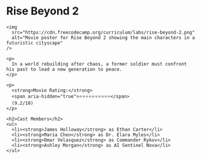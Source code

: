 <!DOCTYPE html>
<html lang="en">
<head>
  <meta charset="UTF-8" />
  <title>Rise Beyond 2</title>
</head>
<body>

  <main>
    <h1>Rise Beyond 2</h1>
    
    <img 
      src="https://cdn.freecodecamp.org/curriculum/labs/rise-beyond-2.png" 
      alt="Movie poster for Rise Beyond 2 showing the main characters in a futuristic cityscape" 
    />
    
    <p>
      In a world rebuilding after chaos, a former soldier must confront his past to lead a new generation to peace.
    </p>
    
    <p>
      <strong>Movie Rating:</strong>
      <span aria-hidden="true">⭐⭐⭐⭐⭐⭐⭐⭐⭐⭐</span>
      (9.2/10)
    </p>
    
    <h2>Cast Members</h2>
    <ul>
      <li><strong>James Holloway</strong> as Ethan Carter</li>
      <li><strong>Maria Chen</strong> as Dr. Elara Myles</li>
      <li><strong>Omar Velasquez</strong> as Commander Rykov</li>
      <li><strong>Ashley Morgan</strong> as AI Sentinel Nova</li>
    </ul>
  </main>

</body>
</html>
